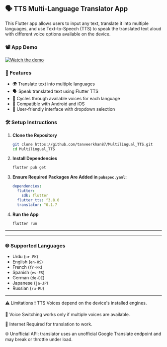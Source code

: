 ## 🗣️ TTS Multi-Language Translator App

This Flutter app allows users to input any text, translate it into multiple languages, 
and use Text-to-Speech (TTS) to speak the translated text aloud with different voice options available on the device.

### 📽 App Demo

[![Watch the demo](https://github.com/tanveerkhan87/Multilingual_TTS/raw/main/demo.gif)](https://github.com/tanveerkhan87/Multilingual_TTS/raw/main/demo.mp4)






### 🚀 Features

* 🌍 Translate text into multiple languages
* 🗣️ Speak translated text using Flutter TTS
* 🔄 Cycles through available voices for each language
* 📱 Compatible with Android and iOS
* 🎯 User-friendly interface with dropdown selection



### 🛠️ Setup Instructions

1. **Clone the Repository**

   ```bash
   git clone https://github.com/tanveerkhan87/Multilingual_TTS.git
   cd Multilingual_TTS


2. **Install Dependencies**

   ```bash
   flutter pub get
   ```

3. **Ensure Required Packages Are Added in `pubspec.yaml`:**

   ```yaml
   dependencies:
     flutter:
       sdk: flutter
     flutter_tts: ^3.8.0
     translator: ^0.1.7
   ```

4. **Run the App**

   ```bash
   flutter run
   ```

---

---

### 🌐 Supported Languages

* Urdu (`ur-PK`)
* English (`en-US`)
* French (`fr-FR`)
* Spanish (`es-ES`)
* German (`de-DE`)
* Japanese (`ja-JP`)
* Russian (`ru-RU`)

---

⚠️ Limitations
❗ TTS Voices depend on the device's installed engines.

🔄 Voice Switching works only if multiple voices are available.

📶 Internet Required for translation to work.

🌐 Unofficial API: translator uses an unofficial Google Translate endpoint and may break or throttle under load.






